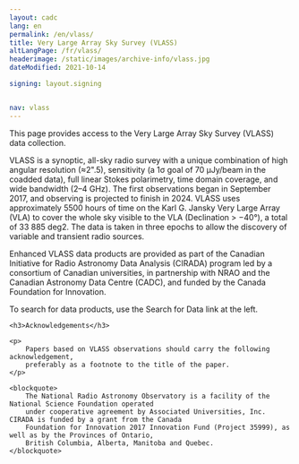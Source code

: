 ```yaml
---
layout: cadc
lang: en
permalink: /en/vlass/
title: Very Large Array Sky Survey (VLASS)
altLangPage: /fr/vlass/
headerimage: /static/images/archive-info/vlass.jpg
dateModified: 2021-10-14

signing: layout.signing


nav: vlass
---
```


<p>
    This page provides access to the Very Large Array Sky Survey (VLASS) data collection.
</p>

<p>
    VLASS is a synoptic, all-sky radio survey with a unique combination of high angular resolution (≈2".5),
    sensitivity (a 1σ goal of 70 µJy/beam in the coadded data), full linear Stokes polarimetry, time domain coverage,
    and wide bandwidth (2–4 GHz). The first observations began in September 2017, and observing is projected to finish
    in 2024. VLASS uses approximately 5500 hours of time on the Karl G. Jansky Very Large Array (VLA) to cover the
    whole sky visible to the VLA (Declination &gt; −40&deg;), a total of 33 885 deg2. The data is taken in three epochs to allow
    the discovery of variable and transient radio sources.
</p>

<p>
    Enhanced VLASS data products are provided as part of the Canadian Initiative for Radio Astronomy Data Analysis
    (CIRADA) program led by a consortium of Canadian universities, in partnership with NRAO and the
    Canadian Astronomy Data Centre (CADC), and funded by the Canada Foundation for Innovation.
</p>

<p>
    To search for data products, use the Search for Data link at the left.
</p>

<div class="about_text">

    <h3>Acknowledgements</h3>

    <p>
        Papers based on VLASS observations should carry the following acknowledgement,
        preferably as a footnote to the title of the paper.
    </p>

    <blockquote>
        The National Radio Astronomy Observatory is a facility of the National Science Foundation operated
        under cooperative agreement by Associated Universities, Inc. CIRADA is funded by a grant from the Canada
        Foundation for Innovation 2017 Innovation Fund (Project 35999), as well as by the Provinces of Ontario,
        British Columbia, Alberta, Manitoba and Quebec.
    </blockquote>
</div>

